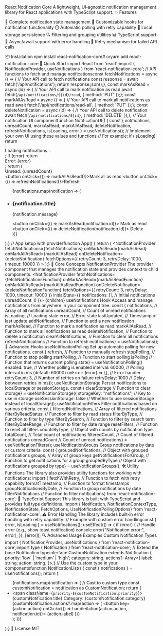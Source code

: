 React Notification Core
A lightweight, UI-agnostic notification management library for React applications with TypeScript support.
✨ Features

🔄 Complete notification state management
🎣 Customizable hooks for notification functionality
⏱️ Automatic polling with retry capability
💾 Local storage persistence
🔍 Filtering and grouping utilities
📊 TypeScript support
🔄 Async/await support with error handling
🔁 Retry mechanism for failed API calls

📦 Installation
npm install react-notification-core# oryarn add react-notification-core
🚀 Quick Start
import React from 'react';import { NotificationProvider, useNotifications } from 'react-notification-core';
// API functions to fetch and manage notificationsconst fetchNotifications = async () => {  // Your API call to fetch notifications  const response = await fetch('/api/notifications');  return response.json();};
const markAsRead = async (id) => {  // Your API call to mark notification as read  await fetch(`/api/notifications/${id}/read`, { method: 'PUT' });};
const markAllAsRead = async () => {  // Your API call to mark all notifications as read  await fetch('/api/notifications/read-all', { method: 'PUT' });};
const deleteNotification = async (id) => {  // Your API call to delete notification  await fetch(`/api/notifications/${id}`, { method: 'DELETE' });};
// Your notification UI componentfunction NotificationUI() {  const {     notifications,     unreadCount,     markAsRead,     markAllAsRead,     deleteNotification,    refreshNotifications,    isLoading,    error  } = useNotifications();
  // Implement your own UI using these values and functions  // For example:  if (isLoading) return <div>Loading notifications...</div>;  if (error) return <div>Error: {error}</div>;
  return (    <div>      <div>Unread: {unreadCount}</div>      <button onClick={() => markAllAsRead()}>Mark all as read</button>      <button onClick={() => refreshNotifications()}>Refresh</button>            <ul>        {notifications.map(notification => (          <li key={notification.id}>            <h3>{notification.title}</h3>            <p>{notification.message}</p>            <button onClick={() => markAsRead(notification.id)}>              Mark as read            </button>            <button onClick={() => deleteNotification(notification.id)}>              Delete            </button>          </li>        ))}      </ul>    </div>  );}
// App setup with providerfunction App() {  return (    <NotificationProvider      fetchNotifications={fetchNotifications}      onMarkAsRead={markAsRead}      onMarkAllAsRead={markAllAsRead}      onDeleteNotification={deleteNotification}      fetchOptions={{        retryCount: 3,        retryDelay: 1000,        timeout: 10000      }}    >      <NotificationUI />    </NotificationProvider>  );}
🧩 Core Concepts
NotificationProvider
The provider component that manages the notification state and provides context to child components.
<NotificationProvider  fetchNotifications={fetchNotificationsFunction}  onMarkAsRead={markAsReadFunction}  onMarkAllAsRead={markAllAsReadFunction}  onDeleteNotification={deleteNotificationFunction}  fetchOptions={{    retryCount: 3,    retryDelay: 1000,    timeout: 10000  }}  initialState={{    notifications: [], // Initial notifications    unreadCount: 0  }}>  {children}</NotificationProvider>
useNotifications Hook
Access and manage notifications from anywhere in your component tree.
const {   notifications,      // Array of all notifications  unreadCount,        // Count of unread notifications  isLoading,          // Loading state  error,              // Error state  lastUpdated,        // Timestamp of last update    addNotification,    // Function to add a new notification  markAsRead,         // Function to mark a notification as read  markAllAsRead,      // Function to mark all notifications as read  deleteNotification, // Function to delete a notification  clearAllNotifications, // Function to clear all notifications  refreshNotifications // Function to refresh notifications} = useNotifications();
🔧 Advanced Hooks
useNotificationPolling
Set up automatic polling for new notifications.
const {   refresh,       // Function to manually refresh  stopPolling,   // Function to stop polling  startPolling,  // Function to start polling  isPolling      // Function that returns current polling state} = useNotificationPolling({  enabled: true,           // Whether polling is enabled  interval: 60000,         // Polling interval in ms (default: 60000)  onError: (error) => {},  // Error handler  retryCount: 3,           // Number of retries on failure  retryDelay: 1000         // Delay between retries in ms});
useNotificationStorage
Persist notifications to localStorage or sessionStorage.
const {   clearStorage  // Function to clear storage} = useNotificationStorage({  storageKey: "notifications",  // Key to use in storage  useSessionStorage: false      // Whether to use sessionStorage instead of localStorage});
useNotificationFilters
Filter notifications based on various criteria.
const {  filteredNotifications,  // Array of filtered notifications  filterByReadStatus,     // Function to filter by read status  filterByType,           // Function to filter by type  filterBySearch,         // Function to filter by search term  filterByDateRange,      // Function to filter by date range  resetFilters,           // Function to reset all filters  countsByType,           // Object with counts by notification type  totalCount,             // Total count of notifications  filteredCount,          // Count of filtered notifications  unreadCount             // Count of unread notifications} = useNotificationFilters();
useNotificationGroups
Group notifications by date or custom criteria.
const {  groupedNotifications,     // Object with grouped notifications  groups,                   // Array of group keys  getNotificationsForGroup, // Function to get notifications for a group  groupedByType             // Object with notifications grouped by type} = useNotificationGroups();
🛠️ Utility Functions
The library also provides utility functions for working with notifications:
import {   fetchWithRetry,         // Function to fetch with retry capability  formatTimestamp,        // Function to format timestamps  groupNotificationsByDate, // Function to group notifications by date  filterNotifications     // Function to filter notifications} from 'react-notification-core';
📝 TypeScript Support
This library is built with TypeScript and provides full type definitions.
import {   Notification,  NotificationContextType,  NotificationState,  FetchOptions,  UseNotificationPollingOptions} from 'react-notification-core';
⚠️ Error Handling
The library includes built-in error handling with retry capability:
// Example with custom error handlingconst { error, isLoading } = useNotifications();
useEffect(() => {  if (error) {    // Handle error (e.g., show toast notification)    console.error("Notification error:", error);  }}, [error]);
🔍 Advanced Usage Examples
Custom Notification Types
import { NotificationProvider, useNotifications } from 'react-notification-core';import type { Notification } from 'react-notification-core';
// Extend the base Notification typeinterface CustomNotification extends Notification {  priority: 'low' | 'medium' | 'high';  category: string;  actions?: Array<{    label: string;    action: string;  }>;}
// Use the custom type in your componentsfunction NotificationList() {  const { notifications } = useNotifications();    return (    <ul>      {notifications.map(notification => {        // Cast to custom type        const customNotification = notification as CustomNotification;                return (          <li key={notification.id}>            <span className={`priority-${customNotification.priority}`}>              {customNotification.title}            </span>            <span>Category: {customNotification.category}</span>                        {customNotification.actions?.map(action => (              <button key={action.action} onClick={() => handleAction(action.action, notification.id)}>                {action.label}              </button>            ))}          </li>        );      })}    </ul>  );}
📄 License
MIT